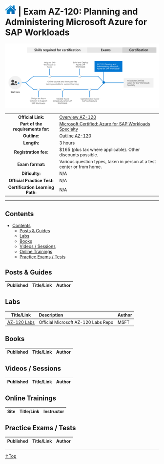 # [![Home](/img/home.png)](certifications.md "Overview Certifications") | Exam AZ-120: Planning and Administering Microsoft Azure for SAP Workloads
![Cert](/img/az-120.png)

|                                   |                                                                                                                                                   |
| :-------------------------------: | :------------------------------------------------------------------------------------------------------------------------------------------------ |
|        **Official Link:**         | [Overview AZ-120](https://docs.microsoft.com/en-us/learn/certifications/exams/AZ-120)                                                             |
| **Part of the requirements for:** | [Microsoft Certified: Azure for SAP Workloads Specialty](https://docs.microsoft.com/en-us/learn/certifications/azure-for-sap-workloads-specialty) |
|           **Outline:**            | [Outline AZ-120](https://query.prod.cms.rt.microsoft.com/cms/api/am/binary/RE43XOu)                                                               |
|            **Length:**            | 3 hours                                                                                                                                           |
|       **Registration fee:**       | $165 (plus tax where applicable).  Other discounts possible.                                                                                      |
|         **Exam format:**          | Various question types, taken in person at a test center or from home.                                                                            |
|          **Dificulty:**           | N/A                                                                                                                                               |
|    **Official Practice Test:**    | N/A                                                                                                                                               |
| **Certification Learning Path:**  | N/A                                                                                                                                               |


___

## Contents
- [Contents](#contents)
    - [Posts & Guides](#posts-&-guides)
    - [Labs](#labs)
    - [Books](#books)
    - [Videos / Sessions](#videos-/-sessions)
    - [Online Trainings](#online-trainings)
    - [Practice Exams / Tests](#practice-exams-/-tests)


## Posts & Guides
| Published | Title/Link | Author |
| :-------: | :--------- | :----- |


## Labs
|                                                       Title/Link                                                        | Description                         | Author |
| :---------------------------------------------------------------------------------------------------------------------: | :---------------------------------- | :----- |
| [AZ-120 Labs](https://github.com/MicrosoftLearning/AZ-120-Planning-and-Administering-Microsoft-Azure-for-SAP-Workloads) | Official Microsoft AZ-120 Labs Repo | MSFT   |


## Books
| Published | Title/Link | Author |
| :-------: | :--------- | :----- |



## Videos / Sessions
| Published | Title/Link | Author |
| :-------: | :--------- | :----- |



## Online Trainings
| Site  | Title/Link | Instructor |
| :---: | :--------- | :--------- |


## Practice Exams / Tests
| Published | Title/Link | Author |
| :-------: | :--------- | :----- |


___
 <a href="#top" title="Back to the top.">↑Top</a>
